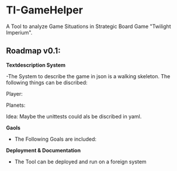 # TI-GameHelper 

A Tool to analyze Game Situations in Strategic Board Game "Twilight Imperium".


## Roadmap v0.1: 

**Textdescription System**

-The System to describe the game in json is a walking skeleton. The following things can be discribed: 

Player: 

Planets: 

Idea: Maybe the unittests could als be discribed in yaml.

**Gaols**

- The Following Goals are included: 


**Deployment & Documentation**

- The Tool can be deployed and run on a foreign system
